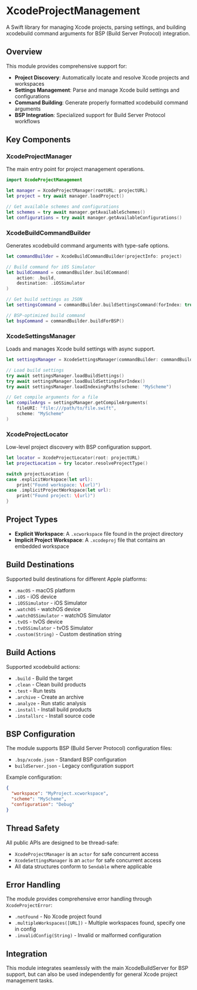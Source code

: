 # XcodeProjectManagement

A Swift library for managing Xcode projects, parsing settings, and building xcodebuild command arguments for BSP (Build Server Protocol) integration.

## Overview

This module provides comprehensive support for:

- **Project Discovery**: Automatically locate and resolve Xcode projects and workspaces
- **Settings Management**: Parse and manage Xcode build settings and configurations  
- **Command Building**: Generate properly formatted xcodebuild command arguments
- **BSP Integration**: Specialized support for Build Server Protocol workflows

## Key Components

### XcodeProjectManager

The main entry point for project management operations.

```swift
import XcodeProjectManagement

let manager = XcodeProjectManager(rootURL: projectURL)
let project = try await manager.loadProject()

// Get available schemes and configurations
let schemes = try await manager.getAvailableSchemes()
let configurations = try await manager.getAvailableConfigurations()
```

### XcodeBuildCommandBuilder  

Generates xcodebuild command arguments with type-safe options.

```swift
let commandBuilder = XcodeBuildCommandBuilder(projectInfo: project)

// Build command for iOS Simulator
let buildCommand = commandBuilder.buildCommand(
    action: .build,
    destination: .iOSSimulator
)

// Get build settings as JSON
let settingsCommand = commandBuilder.buildSettingsCommand(forIndex: true)

// BSP-optimized build command
let bspCommand = commandBuilder.buildForBSP()
```

### XcodeSettingsManager

Loads and manages Xcode build settings with async support.

```swift
let settingsManager = XcodeSettingsManager(commandBuilder: commandBuilder)

// Load build settings
try await settingsManager.loadBuildSettings()
try await settingsManager.loadBuildSettingsForIndex()
try await settingsManager.loadIndexingPaths(scheme: "MyScheme")

// Get compile arguments for a file
let compileArgs = settingsManager.getCompileArguments(
    fileURI: "file:///path/to/file.swift",
    scheme: "MyScheme"
)
```

### XcodeProjectLocator

Low-level project discovery with BSP configuration support.

```swift
let locator = XcodeProjectLocator(root: projectURL)
let projectLocation = try locator.resolveProjectType()

switch projectLocation {
case .explicitWorkspace(let url):
    print("Found workspace: \(url)")
case .implicitProjectWorkspace(let url):
    print("Found project: \(url)")
}
```

## Project Types

- **Explicit Workspace**: A `.xcworkspace` file found in the project directory
- **Implicit Project Workspace**: A `.xcodeproj` file that contains an embedded workspace

## Build Destinations

Supported build destinations for different Apple platforms:

- `.macOS` - macOS platform
- `.iOS` - iOS device
- `.iOSSimulator` - iOS Simulator  
- `.watchOS` - watchOS device
- `.watchOSSimulator` - watchOS Simulator
- `.tvOS` - tvOS device
- `.tvOSSimulator` - tvOS Simulator
- `.custom(String)` - Custom destination string

## Build Actions

Supported xcodebuild actions:

- `.build` - Build the target
- `.clean` - Clean build products
- `.test` - Run tests
- `.archive` - Create an archive
- `.analyze` - Run static analysis
- `.install` - Install build products
- `.installsrc` - Install source code

## BSP Configuration

The module supports BSP (Build Server Protocol) configuration files:

- `.bsp/xcode.json` - Standard BSP configuration
- `buildServer.json` - Legacy configuration support

Example configuration:
```json
{
  "workspace": "MyProject.xcworkspace",
  "scheme": "MyScheme",
  "configuration": "Debug"
}
```

## Thread Safety

All public APIs are designed to be thread-safe:

- `XcodeProjectManager` is an `actor` for safe concurrent access
- `XcodeSettingsManager` is an `actor` for safe concurrent access  
- All data structures conform to `Sendable` where applicable

## Error Handling

The module provides comprehensive error handling through `XcodeProjectError`:

- `.notFound` - No Xcode project found
- `.multipleWorkspaces([URL])` - Multiple workspaces found, specify one in config
- `.invalidConfig(String)` - Invalid or malformed configuration

## Integration

This module integrates seamlessly with the main XcodeBuildServer for BSP support, but can also be used independently for general Xcode project management tasks.
